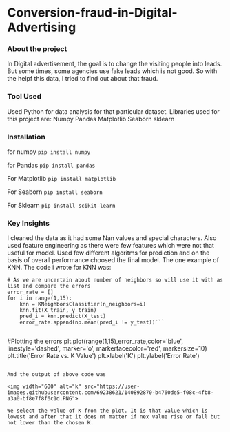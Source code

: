 # Conversion-fraud-in-Digital-Advertising

### About the project
In Digital advertisement, the goal is to change the visiting people into leads. But some times, some agencies use fake leads which is not good. 
So with the helpf this data, I tried to find out about that fraud. 


### Tool Used
Used Python for data analysis for that particular dataset. Libraries used for this project are:
Numpy
Pandas
Matplotlib
Seaborn
sklearn

### Installation
for numpy
```pip install numpy```


for Pandas
```pip install pandas```


For Matplotlib
```pip install matplotlib```


For Seaborn
```pip install seaborn```

For Sklearn
```pip install scikit-learn```



### Key Insights

I cleaned the data as it had some Nan values and special characters.
Also used feature engineering as there were few features which were not that useful for model.
Used few different algoritms for prediction and on the basis of overall performance choosed the final model.
The one example of KNN. The code i wrote for KNN was:

```
# As we are uncertain about number of neighbors so will use it with as list and compare the errors
error_rate = []
for i in range(1,15):
    knn = KNeighborsClassifier(n_neighbors=i)
    knn.fit(X_train, y_train)
    pred_i = knn.predict(X_test)
    error_rate.append(np.mean(pred_i != y_test))```
    

```
#Plotting the errors
plt.plot(range(1,15),error_rate,color='blue', linestyle='dashed', marker='o',
         markerfacecolor='red', markersize=10)
plt.title('Error Rate vs. K Value')
plt.xlabel('K')
plt.ylabel('Error Rate')
```

And the output of above code was

<img width="600" alt="k" src="https://user-images.githubusercontent.com/69238621/140892870-b4760de5-f08c-4fb8-a3a0-bf8e7f8f6c1d.PNG">

We select the value of K from the plot. It is that value which is lowest and after that it does nt matter if nex value rise or fall but not lower than the chosen K.
